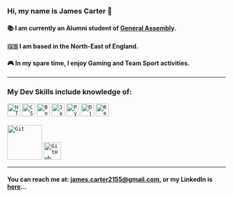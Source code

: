 ### Hi, my name is James Carter 👋

#### 📚 I am currently an Alumni student of [General Assembly](https://generalassemb.ly/?topic=&mkt_account_id=1056949875&mkt_campaign_id=18014985984&mkt_ad_group_id=143659601967&mkt_device_type=c&mkt_keyword=general%20assembly&mkt_matchtype=e&mkt_placement=&mkt_ad_id=616745080714&mkt_network=g&mkt_target_id=aud-387824918555:kwd-300765785657&mkt_feed_item_id=&utm_source=google&utm_medium=paid-search-bra&utm_campaign=TS:TX:BRA:UK:BR:GeneralAssembly:X:Exact&utm_content=campus-lead-lander&utm_term=general%20assembly&gclid=CjwKCAjw5_GmBhBIEiwA5QSMxDKb22h2tLpd6UQETTA7cOQsXlTkA24gvbQ2ZATozdA09P2CsEf-FhoCvcIQAvD_BwE&gclsrc=aw.ds).
#### 🇬🇧 I am based in the North-East of England.
#### 🎮 In my spare time, I enjoy Gaming and Team Sport activities.
<hr />

### My Dev Skills include knowledge of: 
  <div align="left">
	<code><img width="30" src="https://raw.githubusercontent.com/tomchen/stack-icons/master/logos/html-5.svg" alt="HTML" title="HTML"/></code>
	<code><img width="30" src="https://raw.githubusercontent.com/tomchen/stack-icons/master/logos/css-3.svg" alt="CSS" title="CSS"/></code>
	<code><img width="30" src="https://raw.githubusercontent.com/tomchen/stack-icons/master/logos/bootstrap.svg" alt="Bootstrap" title="Bootstrap"/></code>
	<code><img width="30" src="https://raw.githubusercontent.com/tomchen/stack-icons/master/logos/javascript.svg" alt="JavaScript" title="JavaScript"/></code>
	<code><img width="30" src="https://raw.githubusercontent.com/tomchen/stack-icons/master/logos/python.svg" alt="Python" title="Python"/></code>
  <code><img width="30" src="https://raw.githubusercontent.com/tomchen/stack-icons/master/logos/django.svg" alt="Django" title="Django"/></code>
  <code><img width="30" src="https://raw.githubusercontent.com/tomchen/stack-icons/master/logos/react.svg" alt="React" title="React"/></code>
</div><br>
<div align="left">
	<code><img width="80" src="https://raw.githubusercontent.com/tomchen/stack-icons/master/logos/git.svg" alt="Git" title="Git"/></code>
	<code><img width="40" src="https://raw.githubusercontent.com/tomchen/stack-icons/master/logos/github-icon.svg" alt="GitHub" title="GitHub"/></code>
</div>

<hr/>

#### You can reach me at: james.carter2155@gmail.com, or my LinkedIn is [here](https://www.linkedin.com/in/james-carter-9313401a3/)...

<!---
JamesC215/JamesC215 is a ✨ special ✨ repository because its `README.md` (this file) appears on your GitHub profile.
You can click the Preview link to take a look at your changes.
--->
